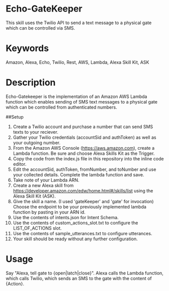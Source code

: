 # Echo-GateKeeper
This skill uses the Twilio API to send a text message to a physical gate which can be controlled via SMS.

# Keywords 
Amazon, Alexa, Echo, Twilio, Rest, AWS, Lambda, Alexa Skill Kit, ASK

# Description
 Echo-Gatekeeper is the implementation of an Amazon AWS Lambda function which enables sending of SMS text messages to a physical gate which can be controlled from authenticated numbers.

 ##Setup
  
1. Create a Twilio account and purchase a number that can send SMS texts to your reciever.
2. Gather your Twilio credentials (accountSid and authToken) as well as your outgoing number.
3. From the Amazon AWS Console (https://aws.amazon.com), create a Lambda function.  Be sure and choose Alexa Skills Kit as the Trigger.
4. Copy the code from the index.js file in this repository into the inline code editor.  
5. Edit the accountSid, authToken, fromNumber, and toNumber and use your collected details.  Complete the lambda function and save.  
6. Take note of your Lambda ARN.
7. Create a new Alexa skill from https://developer.amazon.com/edw/home.html#/skills/list using the Alexa Skill Kit (ASK).
8. Give the skill a name. (I used 'gateKeeper' and 'gate' for invocation) Choose the endpoint to be your previously implemented lambda function by pasting in your ARN id.
9. Use the contents of intents.json for Intent Schema.
10. Use the contents of custom_actions_slot.txt to configure the LIST_OF_ACTIONS slot.
11. Use the contents of sample_utterances.txt to configure utterances.
12. Your skill should be ready without any further configuration.
 
# Usage
Say "Alexa, tell gate to {open|latch|close}". Alexa calls the Lambda function, which calls Twilio, which sends an SMS to the gate with the content of {Action}.